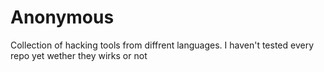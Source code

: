 # Anonymous

Collection of hacking tools from diffrent languages.
I haven't tested every repo yet wether they wirks or not
